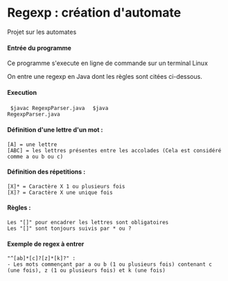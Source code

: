 # Regexp : création d'automate

Projet sur les automates

#### Entrée du programme
Ce programme s'execute en ligne de commande sur un terminal Linux
 
On entre une regexp en Java dont les règles sont citées ci-dessous.
 
#### Execution
<code> $javac RegexpParser.java </code>
<code> $java RegexpParser.java </code>

#### Définition d'une lettre d'un mot :
	[A] = une lettre
	[ABC] = les lettres présentes entre les accolades (Cela est considéré comme a ou b ou c)
 
#### Définition des répetitions :
	[X]* = Caractère X 1 ou plusieurs fois
	[X]? = Caractère X une unique fois
	
#### Règles :
	Les "[]" pour encadrer les lettres sont obligatoires
	Les "[]" sont tonjours suivis par * ou ?
	
#### Exemple de regex à entrer
	"^[ab]*[c]?[z]*[k]?" : 
	- Les mots commençant par a ou b (1 ou plusieurs fois) contenant c (une fois), z (1 ou plusieurs fois) et k (une fois)

 
 
 
 
